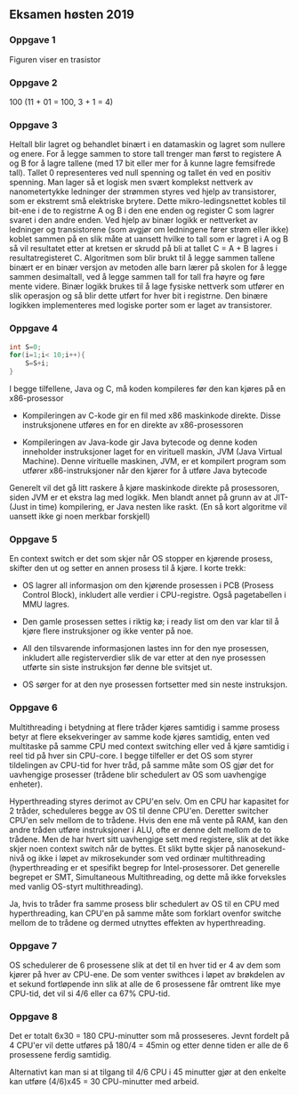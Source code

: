 ## Eksamen høsten 2019

### Oppgave 1

Figuren viser en trasistor

### Oppgave 2

100 (11 + 01 = 100, 3 + 1 = 4)

### Oppgave 3

Heltall blir lagret og behandlet binært i en datamaskin og lagret som nullere og enere. For å legge sammen to store tall
trenger man først to registere A og B for å lagre tallene (med 17 bit eller mer for å kunne lagre femsifrede tall).
Tallet 0 representeres ved null spenning og tallet én ved en positiv spenning. Man lager så et logisk men svært
komplekst nettverk av nanometertykke ledninger der strømmen styres ved hjelp av transistorer, som er ekstremt små
elektriske brytere. Dette mikro-ledingsnettet kobles til bit-ene i de to registrne A og B i den ene enden og register C
som lagrer svaret i den andre enden. Ved hjelp av binær logikk er nettverket av ledninger og transistorene (som avgjør
om ledningene fører strøm eller ikke) koblet sammen på en slik måte at uansett hvilke to tall som er lagret i A og B så
vil resultatet etter at kretsen er skrudd på bli at tallet C = A + B lagres i resultatregisteret C. Algoritmen som blir
brukt til å legge sammen tallene binært er en binær versjon av metoden alle barn lærer på skolen for å legge sammen
desimaltall, ved å legge sammen tall for tall fra høyre og føre mente videre. Binær logikk brukes til å lage fysiske
nettverk som utfører en slik operasjon og så blir dette utført for hver bit i registrne. Den binære logikken
implementeres med logiske porter som er laget av transistorer.

### Oppgave 4

```C
int S=0;
for(i=1;i< 10;i++){
    S=S+i;
}
```

I begge tilfellene, Java og C, må koden kompileres før den kan kjøres på en x86-prosessor

- Kompileringen av C-kode gir en fil med x86 maskinkode direkte. Disse instruksjonene utføres en for en direkte 
  av x86-prosessoren
  
- Kompileringen av Java-kode gir Java bytecode og denne koden inneholder instruksjoner laget for en virituell maskin,
  JVM (Java Virtual Machine). Denne virituelle maskinen, JVM, er et kompilert program som utfører x86-instruksjoner
  når den kjører for å utføre Java bytecode
  
Generelt vil det gå litt raskere å kjøre maskinkode direkte på prosessoren, siden JVM er et ekstra lag med logikk.
Men blandt annet på grunn av at JIT- (Just in time) kompilering, er Java nesten like raskt. (En så kort algoritme vil
uansett ikke gi noen merkbar forskjell)

### Oppgave 5

En context switch er det som skjer når OS stopper en kjørende prosess, skifter den ut og setter en annen prosess til
å kjøre. I korte trekk:

- OS lagrer all informasjon om den kjørende prosessen i PCB (Prosess Control Block), inkludert alle verdier i
CPU-registre. Også pagetabellen i MMU lagres.
  
- Den gamle prosessen settes i riktig kø; i ready list om den var klar til å kjøre flere instruksjoner og ikke venter
på noe.
  
- All den tilsvarende informasjonen lastes inn for den nye prosessen, inkludert alle registerverdier slik de var etter
at den nye prosessen utførte sin siste instruksjon før denne ble svitsjet ut.
  
- OS sørger for at den nye prosessen fortsetter med sin neste instruksjon.

### Oppgave 6

Multithreading i betydning at flere tråder kjøres samtidig i samme prosess betyr at flere eksekveringer av samme kode
kjøres samtidig, enten ved  multitaske på samme CPU med context switching eller ved å kjøre samtidig i reel tid på hver
sin CPU-core. I begge tilfeller er det OS som styrer tildelingen av CPU-tid for hver tråd, på samme måte som OS gjør
det for uavhengige prosesser (trådene blir schedulert av OS som uavhengige enheter).

Hyperthreading styres derimot av CPU'en selv. Om en CPU har kapasitet for 2 tråder, scheduleres begge av OS til denne
CPU'en. Deretter switcher CPU'en selv mellom de to trådene. Hvis den ene må vente på RAM, kan den andre tråden utføre
instruksjoner i ALU, ofte er denne delt mellom de to trådene. Men de har hvert sitt uavhengige sett med registere,
slik at det ikke skjer noen context switch når de byttes. Et slikt bytte skjer på nanosekund-nivå og ikke i løpet av
mikrosekunder som ved ordinær multithreading (hyperthreading er et spesifikt begrep for Intel-prosessorer. Det
generelle begrepet er SMT, Simultaneous Multithreading, og dette må ikke forveksles med vanlig OS-styrt multithreading).

Ja, hvis to tråder fra samme prosess blir schedulert av OS til en CPU med hyperthreading, kan CPU'en på samme måte
som forklart ovenfor switche mellom de to trådene og dermed utnyttes effekten av hyperthreading.

### Oppgave 7

OS schedulerer de 6 prosessene slik at det til en hver tid er 4 av dem som kjører på hver av CPU-ene. De som venter
swithces i løpet av brøkdelen av et sekund fortløpende inn slik at alle de 6 prosessene får omtrent like mye CPU-tid,
det vil si 4/6 eller ca 67% CPU-tid.

### Oppgave 8

Det er totalt 6x30 = 180 CPU-minutter som må prosseseres. Jevnt fordelt på 4 CPU'er vil dette utføres på 180/4 = 45min
og etter denne tiden er alle de 6 prosessene ferdig samtidig.

Alternativt kan man si at tilgang til 4/6 CPU i 45 minutter gjør at den enkelte kan utføre (4/6)x45 = 30 CPU-minutter
med arbeid.

